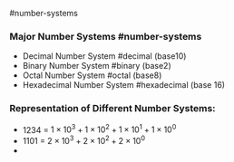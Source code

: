 #number-systems


### Major Number Systems #number-systems 
- Decimal Number System #decimal (base10)
- Binary Number System #binary (base2)
- Octal Number System #octal (base8)
- Hexadecimal Number System #hexadecimal (base 16)

### Representation of Different Number Systems:
- 1234 = $1 \times 10 ^3 + 1 \times 10 ^2 + 1 \times 10 ^1 + 1 \times 10 ^0$  
- 1101 = $2 \times 10 ^3 + 2 \times 10 ^2 + 2 \times 10 ^0$ 
- 